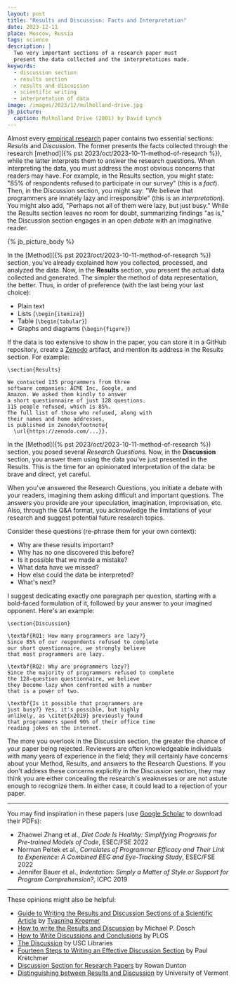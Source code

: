 ```yaml
---
layout: post
title: "Results and Discussion: Facts and Interpretation"
date: 2023-12-11
place: Moscow, Russia
tags: science
description: |
  Two very important sections of a research paper must
  present the data collected and the interpretations made.
keywords:
  - discussion section
  - results section
  - results and discussion
  - scientific writing
  - interpretation of data
image: /images/2023/12/mulholland-drive.jpg
jb_picture:
  caption: Mulholland Drive (2001) by David Lynch
---
```


Almost every [empirical research](https://en.wikipedia.org/wiki/Empirical_research) 
paper contains two essential sections: _Results_
and _Discussion_. The former presents the facts collected through the research
[method]({% pst 2023/oct/2023-10-11-method-of-research %}), 
while the latter interprets them to answer the research questions. When
interpreting the data, you must address the most obvious concerns that readers
may have. For example, in the Results section, you might state: "85% of
respondents refused to participate in our survey" (this is a _fact_). Then, in
the Discussion section, you might say: "We believe that programmers are
innately lazy and irresponsible" (this is an _interpretation_). You might also
add, "Perhaps not all of them were lazy, but just busy." While the Results
section leaves no room for doubt, summarizing findings "as is," the Discussion
section engages in an open _debate_ with an imaginative reader.

<!--more-->

{% jb_picture_body %}

In the [Method]({% pst 2023/oct/2023-10-11-method-of-research %}) section, 
you've already explained how you collected, processed, and analyzed the data. 
Now, in the **Results** section, you present the actual data collected and generated. 
The simpler the method of data representation, the better. Thus, in order of 
preference (with the last being your last choice):

  * Plain text
  * Lists (`\begin{itemize}`)
  * Table (`\begin{tabular}`)
  * Graphs and diagrams (`\begin{figure}`)

If the data is too extensive to show in the paper, you can store it 
in a GitHub repository, create a [Zenodo](https://zenodo.org) artifact,
and mention its address in the Results section. For example:

```text
\section{Results}

We contacted 135 programmers from three 
software companies: ACME Inc, Google, and
Amazon. We asked them kindly to answer
a short questionnaire of just 128 questions.
115 people refused, which is 85%.
The full list of those who refused, along with 
their names and home addresses, 
is published in Zenodo\footnote{
  \url{https://zenodo.com/...}}.
```

In the [Method]({% pst 2023/oct/2023-10-11-method-of-research %}) section, 
you posed several _Research Questions_. Now, in the **Discussion** section, 
you answer them using the data you've just presented in the Results. 
This is the time for an opinionated interpretation of the data: be brave and direct, yet careful.

When you've answered the Research Questions, you initiate a debate 
with your readers, imagining them asking difficult and important questions. 
The answers you provide are your speculation, imagination, improvisation, etc. 
Also, through the Q&A format, you acknowledge the limitations of your 
research and suggest potential future research topics.

Consider these questions (re-phrase them for your own context):

  * Why are these results important?
  * Why has no one discovered this before?
  * Is it possible that we made a mistake?
  * What data have we missed?
  * How else could the data be interpreted?
  * What's next?

I suggest dedicating exactly one paragraph per question, starting 
with a bold-faced formulation of it, followed by your answer to 
your imagined opponent. Here's an example:

```text
\section{Discussion}

\textbf{RQ1: How many programmers are lazy?}
Since 85% of our respondents refused to complete
our short questionnaire, we strongly believe 
that most programmers are lazy.

\textbf{RQ2: Why are programmers lazy?}
Since the majority of programmers refused to complete
the 128-question questionnaire, we believe
they become lazy when confronted with a number
that is a power of two.

\textbf{Is it possible that programmers are 
just busy?} Yes, it's possible, but highly
unlikely, as \citet{x2019} previously found 
that programmers spend 90% of their office time 
reading jokes on the internet.
```

The more you overlook in the Discussion section, the greater the chance of your
paper being rejected. Reviewers are often knowledgeable individuals with many
years of experience in the field; they will certainly have concerns about your
Method, Results, and answers to the Research Questions. If you don't address
these concerns explicitly in the Discussion section, they may think you are
either concealing the research's weaknesses or are not astute enough to
recognize them. In either case, it could lead to a rejection of your paper.

<hr/>

You may find inspiration in these papers 
(use [Google Scholar](https://scholar.google.com/) to download their PDFs):

  * Zhaowei Zhang et al., _Diet Code Is Healthy: Simplifying Programs for Pre-trained Models of Code_, ESEC/FSE 2022
  * Norman Peitek et al., _Correlates of Programmer Efficacy and Their Link to Experience: A Combined EEG and Eye-Tracking Study_, ESEC/FSE 2022
  * Jennifer Bauer et al., _Indentation: Simply a Matter of Style or Support for Program Comprehension?_, ICPC 2019

<hr/>

These opinions might also be helpful:

  * [Guide to Writing the Results and Discussion Sections of a Scientific Article](https://goldbio.com/articles/article/Guide-to-results-and-discussion-section)
    by [Tyasning Kroemer](https://www.linkedin.com/in/tyasning-kroemer/)
  * [How to write the Results and Discussion](https://healthprofessions.udmercy.edu/academics/na/agm/htresult.htm)
    by Michael P. Dosch
  * [How to Write Discussions and Conclusions](https://plos.org/resource/how-to-write-conclusions/)
    by PLOS
  * [The Discussion](https://libguides.usc.edu/writingguide/discussion)
    by USC Libraries
  * [Fourteen Steps to Writing an Effective Discussion Section](https://jivasquez.files.wordpress.com/2016/06/discussion.pdf)
    by Paul Kretchmer
  * [Discussion Section for Research Papers](https://www.sjsu.edu/writingcenter/docs/handouts/Discussion%20Section%20for%20Research%20Papers.pdf)
    by Rowan Dunton
  * [Distinguishing between Results and Discussion](https://www.uvm.edu/sites/default/files/Graduate-Writing-Center/GWC%20Guides/Genres/Science_Writing_Results_Discussion.pdf)
    by University of Vermont

